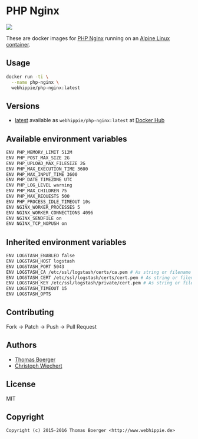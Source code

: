 # PHP Nginx

[![](https://badge.imagelayers.io/webhippie/php-nginx:latest.svg)](https://imagelayers.io/?images=webhippie/php-nginx:latest 'Get your own badge on imagelayers.io')

These are docker images for [PHP Nginx](https://secure.php.net) running on an
[Alpine Linux container](https://registry.hub.docker.com/u/webhippie/alpine/).


## Usage

```bash
docker run -ti \
  --name php-nginx \
  webhippie/php-nginx:latest
```


## Versions

* [latest](https://github.com/dockhippie/php/nginx/tree/master)
  available as ```webhippie/php-nginx:latest``` at
  [Docker Hub](https://registry.hub.docker.com/u/webhippie/php-nginx/)


## Available environment variables

```bash
ENV PHP_MEMORY_LIMIT 512M
ENV PHP_POST_MAX_SIZE 2G
ENV PHP_UPLOAD_MAX_FILESIZE 2G
ENV PHP_MAX_EXECUTION_TIME 3600
ENV PHP_MAX_INPUT_TIME 3600
ENV PHP_DATE_TIMEZONE UTC
ENV PHP_LOG_LEVEL warning
ENV PHP_MAX_CHILDREN 75
ENV PHP_MAX_REQUESTS 500
ENV PHP_PROCESS_IDLE_TIMEOUT 10s
ENV NGINX_WORKER_PROCESSES 5
ENV NGINX_WORKER_CONNECTIONS 4096
ENV NGINX_SENDFILE on
ENV NGINX_TCP_NOPUSH on
```


## Inherited environment variables

```bash
ENV LOGSTASH_ENABLED false
ENV LOGSTASH_HOST logstash
ENV LOGSTASH_PORT 5043
ENV LOGSTASH_CA /etc/ssl/logstash/certs/ca.pem # As string or filename
ENV LOGSTASH_CERT /etc/ssl/logstash/certs/cert.pem # As string or filename
ENV LOGSTASH_KEY /etc/ssl/logstash/private/cert.pem # As string or filename
ENV LOGSTASH_TIMEOUT 15
ENV LOGSTASH_OPTS
```


## Contributing

Fork -> Patch -> Push -> Pull Request


## Authors

* [Thomas Boerger](https://github.com/tboerger)
* [Christoph Wiechert](https://github.com/psi-4ward)


## License

MIT


## Copyright

```
Copyright (c) 2015-2016 Thomas Boerger <http://www.webhippie.de>
```
